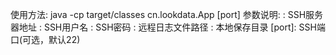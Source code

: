 使用方法: java -cp target/classes cn.lookdata.App <hostname> <username> <password> <remoteLogPath> <localDir> [port]
参数说明:
  <hostname>: SSH服务器地址
  <username>: SSH用户名
  <password>: SSH密码
  <remoteLogPath>: 远程日志文件路径
  <localDir>: 本地保存目录
  [port]: SSH端口(可选，默认22)


  
